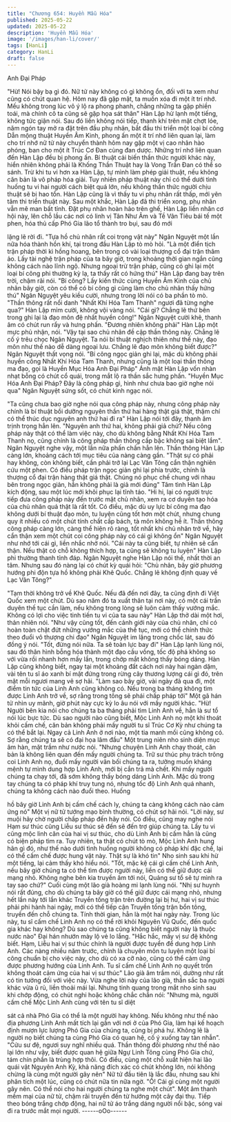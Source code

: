 ```yaml
---
title: "Chương 654: Huyền Mẫu Hóa"
published: 2025-05-22
updated: 2025-05-22
description: 'Huyền Mẫu Hóa'
image: '/images/han-li/cover/'
tags: [HanLi]
category: HanLi
draft: false
---
```


Anh Đại Pháp

"Hừ! Nói bậy bạ gì đó. Nữ tử này không có gì không ổn, đối với ta
xem như cũng có chút quan hệ. Hôm nay đã gặp mặt, ta muốn
xóa đi một ít trí nhớ. Mếu không trong lúc vô ý lộ ra phong phanh,
chẳng những ta gặp phiền toái, mà chính cô ta cũng sẽ gặp họa
sát thân" Hàn Lập hừ lạnh một tiếng, không tức giận nói.
Sau đó liền không nói tiếp, thanh khí trên mặt chợt lóe, năm ngón
tay mở ra đặt trên đầu phụ nhân, bắt đầu thi triển một loại bí công
Dẫn mộng thuật Huyền Âm Kinh, phong ấn một ít trí nhớ liên
quan lại, làm cho trí nhớ nữ tử này chuyển thành hôm nay gặp
một vị cao nhân hào phóng, ban cho một ít Trúc Cơ Đan cùng đan
dược. Những trí nhớ liên quan đến Hàn Lập đều bị phong ấn.
Bí thuật cải biến thần thức người khác này, hiển nhiên không phải
là Khống Thần Thuật hay là Vong Trần Đan có thể so sánh. Trừ
khi tu vi hơn xa Hàn Lập, tự mình làm phép giải thuật, nếu không
căn bản là vô pháp hóa giải.
Tuy nhiên pháp thuật này chỉ có thể dưới tình huống tu vi hai
người cách biệt quá lớn, nếu không thần thức người chịu thuật sẽ
bị hao tổn.
Hàn Lập cũng là vì thấy tu vi phụ nhân rất thấp, mới yên tâm thi
triển thuật này.
Sau một khắc, Hàn Lập đã thi triển xong, phụ nhân vẫn mê man
bất tỉnh.
Đặt phụ nhân hoàn hảo trên ghế, Hàn Lập liền nhân cơ hội này,
lên chỗ lầu các nơi có linh vị Tân Như Âm và Tề Vân Tiêu bái tế
một phen, hóa thủ cấp Phó Gia lão tổ thành tro bụi, sau đó mới

lặng lẽ rời đi.
"Tựa hồ chủ nhân rất coi trọng vật này" Ngân Nguyệt một lần nữa
hóa thành hồn khí, tại trong đầu Hàn Lập tò mò hỏi.
"Là một điển tịch trận pháp thời kì hồng hoang, bên trong có vài
loại thượng cổ đại trận thâm ảo. Lấy tài nghệ trận pháp của ta bây
giờ, trong khoảng thời gian ngắn cũng không cách nào lĩnh ngộ.
Nhưng ngoại trừ trận pháp, cũng có ghi lại một loại bí công phi
thường kỳ lạ, ta thấy rất có hứng thú" Hàn Lập đang bay trên trời,
chậm rãi nói.
"Bí công? Lấy kiến thức cùng Huyền Âm Kinh của chủ nhân bây
giờ, còn có thể có bí công gì cũng làm cho chủ nhân thấy hứng
thú" Ngân Nguyệt yêu kiều cười, nhưng trong lời nói có ba phần
tò mò.
"Thần thông rất nổi danh "Nhất Khí Hóa Tam Thanh" ngươi đã
từng nghe qua?" Hàn Lập mỉm cười, không vội vàng nói.
"Cái gì? Chẳng lẽ thứ bên trong ghi lại là đạo môn đệ nhất huyền
công!" Ngân Nguyệt cười khẽ, thanh âm có chút run rẩy và hưng
phấn.
"Đương nhiên không phải" Hàn Lập một mực phủ nhận, nói.
"Vậy tại sao chủ nhân đề cập thần thông này. Chẳng lẽ cố ý trêu
chọc Ngân Nguyệt. Ta nói bí thuật nghịch thiên như thế này, đạo
môn như thế nào dễ dàng ngoại lưu. Chẳng lẽ đạo môn không
biết được?" Ngân Nguyệt thất vọng nói.
"Bí công ngọc giản ghi lại, mặc dù không phải huyền công Nhất
Khí Hóa Tam Thanh, nhưng cũng là một loại thần thông ma đạo,
gọi là Huyền Mục Hóa Anh Đại Pháp" Ánh mặt Hàn Lập vốn nhàn
nhạt bỗng có chút cổ quái, trong mắt lộ ra thần sắc hưng phấn.
"Huyền Mục Hóa Anh Đại Pháp? Đây là công pháp gì, hình như
chưa bao giờ nghe nói qua" Ngân Nguyệt sửng sốt, có chút kinh
ngạc nói.

"Ta cũng chưa bao giờ nghe nói qua công pháp này, nhưng công
pháp này chính là bí thuật bồi dưỡng nguyên thần thứ hai hàng
thật giá thật, thậm chí có thể thúc dục nguyên anh thứ hai đi ra"
Hàn Lập nói tới đây, thanh âm trịnh trọng hẳn lên.
"Nguyên anh thứ hai, không phải giả chứ? Nếu công pháp này
thật có thể làm việc này, cho dù không bằng Nhất Khí Hóa Tam
Thanh nọ, cũng chính là công pháp thần thông cấp bậc không sai
biệt lắm".
Ngân Nguyệt nghe vậy, một lần nữa phấn chấn hẳn lên. Thần
thông Hàn Lập càng lớn, khoảng cách tới mục tiêu của nàng càng
gần.
"Thật sự có phải hay không, còn không biết, cần phải trở lại Lạc
Vân Tông cẩn thận nghiên cứu một phen. Có điều pháp trận ngọc
giản ghi lại phía trước, chính là thượng cổ đại trận hàng thật giá
thật. Chúng nó phục chế chung với nhau bên trong ngọc giản, hẳn
không phải là giả mới đúng" Tâm tình Hàn Lập kích động, sau một
lúc mới khôi phục lại tĩnh táo.
"Hi hi, lại có người trực tiếp đưa công pháp này đến trước mặt chủ
nhân, xem ra cơ duyên tạo hóa của chủ nhân quả thật là rất tốt.
Có điều, mặc dù uy lực bí công ma đạo không dưới bí thuật đạo
môn, tu luyện cũng tốt hơn một chút, nhưng chung quy ít nhiều có
một chút tính chất cấp bách, tà môn không hề ít. Thần thông công
pháp càng lớn, càng thể hiện rõ ràng, tốt nhất khi chủ nhân trở về,
hãy cẩn thận xem một chút coi công pháp này có cái gì không ổn"
Ngân Nguyệt như nhớ tới cái gì, liền nhắc nhở nói.
"Cái này ta cũng biết, tự nhiên sẽ cẩn thận. Nếu thật có chỗ
không thích hợp, ta cũng sẽ không tu luyện" Hàn Lập phi thường
thanh tỉnh đáp.
Ngân Nguyệt nghe Hàn Lập nói thế, nhất thời an tâm. Nhưng sau
đó nàng lại có chút kỳ quái hỏi:
"Chủ nhân, bây giờ phương hướng phi độn tựa hồ không phải Khê
Quốc. Chẳng lẽ không định quay về Lạc Vân Tông?"

"Tạm thời không trở về Khê Quốc. Nếu đã đến nơi đây, ta cũng
định đi Việt Quốc xem một chút. Dù sao năm đó ta xuất thân tại
nơi này, có một cái trần duyên thế tục cần làm, nếu không trong
lòng sẽ luôn cảm thấy vướng mắc. Không có lợi cho việc tinh tiến
tu vi của ta sau này" Hàn Lập thở dài một hơi, thản nhiên nói.
"Như vậy cũng tốt, đến cảnh giới này của chủ nhân, chỉ có hoàn
toàn chặt đứt những vướng mắc của thế tục, mới có thể chính
thức theo đuổi vô thượng chi đạo" Ngân Nguyệt im lặng trong
chốc lát, sau đó đồng ý nói.
"Tốt, đừng nói nữa. Ta sẽ toàn lực bay đi" Hàn Lập lạnh lùng nói,
sau đó thân hình bỗng hóa thành một đạo cầu vồng, tốc độ phá
không so với vừa rồi nhanh hơn mấy lần, trong chớp mắt không
thấy bóng dáng.
Hàn Lập cũng không biết, ngay tại một khoảng đất cách nơi này
hai ngàn dặm, vài tên tu sĩ áo xanh bí mật đứng trong rừng cây
thương lượng cái gì đó, trên mặt mỗi ngươi mang vẽ sợ hãi.
"Làm sao bây giờ, vài ngày đã qua đi, một điểm tin tức của Linh
Anh cũng không có. Nếu trong ba tháng không tìm được Linh Anh
trở về, sợ rằng trong tông sẽ phái chấp pháp tới" Một gã hán tử
nhìn uy mãnh, giờ phút này cực kỳ lo âu nói với mấy người khác.
"Hừ! Người bên kia nói cho chúng ta ba tháng phải tìm Linh Anh
về, hẳn là sư tổ nói lúc bực tức. Dù sao người nào cũng biết, Mộc
Linh Anh nọ một khi thoát khỏi cấm chế, căn bản không phải mấy
người tu sĩ Trúc Cơ Kỳ như chúng ta có thể bắt lại. Ngay cả Linh
Anh ở nơi nào, một tia manh mối cũng không có. Sợ rằng chúng
ta sẽ có đại họa lâm đầu" Một trung niên nho sinh diện mục âm
hàn, mặt trầm như nước nói.
"Nhưng chuyện Linh Anh chạy thoát, căn bản là không liên quan
đến mấy người chúng ta. Trữ sư thúc phụ trách trông coi Linh Anh
nọ, đuổi mấy người vãn bối chúng ta ra, tưởng muốn kháng mệnh
tự mình dung hợp Linh Anh, mới bị cắn trả mà chết. Khi mấy
người chúng ta chạy tới, đã sớm không thấy bóng dáng Linh Anh.
Mặc dù trong tay chúng ta có pháp khí truy tung nó, nhưng tốc độ
Linh Anh quá nhanh, chúng ta không cách nào đuổi theo. Huống

hồ bây giờ Linh Anh bị cấm chế cách ly, chúng ta càng không
cách nào cảm ứng nó" Một vị nữ tử tướng mạo bình thường, có
chút sợ hãi nói.
"Lời này, sư muội hãy chờ người chấp pháp đến hãy nói. Có điều,
cũng may nghe nói Hạm sư thúc cũng Liễu sư thúc sẽ đến sẽ đến
trợ giúp chúng ta. Lấy tu vi cũng mộc linh căn của hai vị sư thúc,
cho dù Linh Anh bị cấm hẳn là cũng có biện pháp tìm ra. Tuy
nhiên, ta thật có chút tò mò, Mộc Linh Anh hung hãn gì đó, như
thế nào dưới tình huống người không có pháp khí đặc chế, lại có
thể cấm chế được hung vật này. Thật sự là khó tin" Nho sinh sau
khi hừ một tiếng, lại cảm thấy khó hiểu nói.
"Tốt, mặc kệ cái gì cấm chế Linh Anh, nếu bây giờ chúng ta có
thể tìm được người này, liền có thể giữ được cái mạng nhỏ.
Không nghe bên kia truyền âm tới nói, Quảng sư tổ sẽ tự mình ra
tay sao chứ?" Cuối cùng một lão già hoàng mi lạnh lùng nói.
"Nhị sư huynh nói rất đúng, cho dù chúng ta bây giờ có thể giữ
được cái mạng nhỏ, nhưng hết lần này tới lần khác Truyền tống
trận trên đường lại bị hư, hai vị sư thúc phải phi hành hai ngày,
mới có thể tiếp cận Truyền tống trận bổn tông, truyền đến chỗ
chúng ta. Tính thời gian, hẳn là một hai ngày này. Trong lúc này,
tu sĩ cấm chế Linh Anh nọ có thể rời khỏi Nguyên Vũ Quốc, đến
quốc gia khác hay không? Dù sao chúng ta cũng không biết người
này là thuộc nước nào" Đại hán nhướn mày lộ vẻ lo lắng.
"Hắc hắc, mấy vị sư đệ không biết. Hạm, Liễu hai vị sư thúc chính
là người được tuyển để dung hợp Linh Anh. Các nàng nhiều năm
trước, chính là chuyên môn tu luyện một loại bí công chuẩn bị cho
việc này, cho dù có xa cỡ nào, cũng có thể cảm ứng được phương
hướng của Linh Anh. Tu sĩ cấm chế Linh Anh nọ quyết trốn không
thoát cảm ứng của hai vị sư thúc" Lão già âm trầm nói, dường
như rất có tin tưởng đối với việc này.
Vừa nghe lời này của lão già, thần sắc ba người khác vừa ũ rủ,
liền thoải mái lại. Nhưng tinh quang trong mắt nho sinh sau khi
chớp động, có chút nghi hoặc không chắc chắn nói:
"Nhưng mà, người cấm chế Mộc Linh Anh cùng với tên tu sĩ diệt

sát cả nhà Phó Gia có thể là một người hay không. Nếu không
như thế nào địa phương Linh Anh mất tích lại gần với nơi ở của
Phó Gia, làm hại kế hoạch định mượn lực lượng Phó Gia của
chúng ta, cũng bị phá hư. Không lẽ là người nọ biết chúng ta cùng
Phó Gia có quan hệ, cố ý xuống tay tàn nhẫn".
"Cửu sư đệ, ngươi suy nghĩ nhiều quá. Thần thông đối phương
như thế nào lại lớn như vậy, biết được quan hệ giữa Ngự Linh
Tông cùng Phó Gia chứ, tám chín phần là trùng hợp thôi. Có điều,
cùng một chỗ xuất hiện hai lão quái vật Nguyên Anh Kỳ, khả năng
đích xác có chút không lớn, nói không chừng là cùng một người
gây nên" Nữ tử đầu tiên là lắc đầu, nhưng sau khi phân tích một
lúc, cũng có chút nữa tin nữa ngờ.
"Ồ! Cái gì cùng một người gây nên. Có thể nói cho hai người
chúng ta nghe một chút".
Một âm thanh mềm mại của nữ tử, chậm rãi truyền đến từ hướng
một cây đại thụ. Tiếp theo bóng trắng chớp động, hai nữ tử áo
trắng dáng người nổi bậc, sóng vai đi ra trước mắt mọi người.
------oOo------
